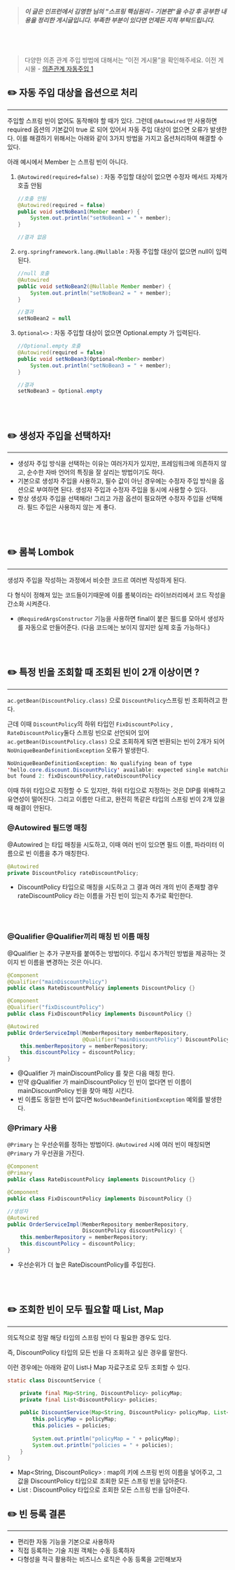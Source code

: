 > ##### 이 글은 인프런에서 김영한 님의 "스프링 핵심원리 - 기본편"을 수강 후 공부한 내용을 정리한 게시글입니다. 부족한 부분이 있다면 언제든 지적 부탁드립니다.
> 

<br/>

<br/>

> 다양한 의존 관계 주입 방법에 대해서는 “이전 게시물”을 확인해주세요.
이전 게시물 - [의존관계 자동주입 1](https://velog.io/@dksek3050/Spring-%EC%BB%B4%ED%8F%AC%EB%84%8C%ED%8A%B8-%EC%8A%A4%EC%BA%94-%EC%9D%98%EC%A1%B4%EA%B4%80%EA%B3%84-%EC%9E%90%EB%8F%99-%EC%A3%BC%EC%9E%85)
> 

## ✏️ 자동 주입 대상을 옵션으로 처리

---

주입할 스프링 빈이 없어도 동작해야 할 때가 있다.
그런데 `@Autowired` 만 사용하면 required 옵션의 기본값이 true 로 되어 있어서 자동 주입 대상이 없으면 오류가 발생한다. 이를 해결하기 위해서는 아래와 같이 3가지 방법을 가지고 옵션처리하여 해결할 수 있다.

아래 예시에서 Member 는 스프링 빈이 아니다.

1. `@Autowired(required=false)` : 자동 주입할 대상이 없으면 수정자 메서드 자체가 호출 안됨
    
    ```java
    //호출 안됨
    @Autowired(required = false) 
    public void setNoBean1(Member member) {
        System.out.println("setNoBean1 = " + member);
    }
    
    //결과 없음
    ```
    
2. `org.springframework.lang.@Nullable` : 자동 주입할 대상이 없으면 null이 입력된다.
    
    ```java
    //null 호출
    @Autowired
    public void setNoBean2(@Nullable Member member) {
        System.out.println("setNoBean2 = " + member);
    }
    
    //결과
    setNoBean2 = null
    ```
    
3. `Optional<>` : 자동 주입할 대상이 없으면 Optional.empty 가 입력된다.
    
    ```java
    //Optional.empty 호출
    @Autowired(required = false)
    public void setNoBean3(Optional<Member> member) 
        System.out.println("setNoBean3 = " + member);
    }
    
    //결과
    setNoBean3 = Optional.empty
    ```
    

<br/>

<br/>

## ✏️ 생성자 주입을 선택하자!

---

- 생성자 주입 방식을 선택하는 이유는 여러가지가 있지만, 프레임워크에 의존하지 않고, 순수한 자바 언어의 특징을 잘 살리는 방법이기도 하다.
- 기본으로 생성자 주입을 사용하고, 필수 값이 아닌 경우에는 수정자 주입 방식을 옵션으로 부여하면 된다. 생성자 주입과 수정자 주입을 동시에 사용할 수 있다.
- 항상 생성자 주입을 선택해라! 그리고 가끔 옵션이 필요하면 수정자 주입을 선택해라. 필드 주입은 사용하지 않는 게 좋다.

<br/>

<br/>

## ✏️ 롬북 Lombok

---

생성자 주입을 작성하는 과정에서 비슷한 코드르 여러번 작성하게 된다.

다 형식이 정해져 있는 코드들이기때문에 이를 롬북이라는 라이브러리에서 코드 작성을 간소화 시켜준다.

- `@RequiredArgsConstructor` 기능을 사용하면 final이 붙은 필드를 모아서 생성자를 자동으로 만들어준다. (다음 코드에는 보이지 않지만 실제 호출 가능하다.)

<br/>

<br/>

## ✏️ 특정 빈을 조회할 때 조회된 빈이 2개 이상이면 ?

---

`ac.getBean(DiscountPolicy.class)` 으로 `DiscountPolicy`스프링 빈 조회하려고 한다.

근데 이때 `DiscountPolicy`의 하위 타입인 `FixDiscountPolicy` , `RateDiscountPolicy`둘다 스프링 빈으로 선언되어 있어 `ac.getBean(DiscountPolicy.class)` 으로 조회하게 되면 반환되는 빈이 2개가 되어 `NoUniqueBeanDefinitionException` 오류가 발생한다.

```java
NoUniqueBeanDefinitionException: No qualifying bean of type 
'hello.core.discount.DiscountPolicy' available: expected single matching bean 
but found 2: fixDiscountPolicy,rateDiscountPolicy
```

이때 하위 타입으로 지정할 수 도 있지만, 하위 타입으로 지정하는 것은 DIP를 위배하고 유연성이 떨어진다. 그리고 이름만 다르고, 완전히 똑같은 타입의 스프링 빈이 2개 있을 때 해결이 안된다.

### @Autowired 필드명 매칭

@Autowired 는 타입 매칭을 시도하고, 이때 여러 빈이 있으면 필드 이름, 파라미터 이름으로 빈 이름을 추가 매칭한다.

```java
@Autowired
private DiscountPolicy rateDiscountPolicy;
```

- DiscountPolicy 타입으로 매칭을 시도하고 그 결과 여러 개의 빈이 존재할 경우 rateDiscountPolicy 라는 이름을 가진 빈이 있는지 추가로 확인한다.

<br/>

<br/>

### @Qualifier @Qualifier끼리 매칭 빈 이름 매칭

@Qualifier 는 추가 구분자를 붙여주는 방법이다. 주입시 추가적인 방법을 제공하는 것이지 빈 이름을 변경하는 것은 아니다.

```java
@Component
@Qualifier("mainDiscountPolicy")
public class RateDiscountPolicy implements DiscountPolicy {}
```

```java
@Component
@Qualifier("fixDiscountPolicy")
public class FixDiscountPolicy implements DiscountPolicy {}
```

```java
@Autowired
public OrderServiceImpl(MemberRepository memberRepository,
                        @Qualifier("mainDiscountPolicy") DiscountPolicy discountPolicy) {
    this.memberRepository = memberRepository;
    this.discountPolicy = discountPolicy;
}
```

- @Qualifier 가 mainDiscountPolicy 를 찾은 다음 매칭 한다.
- 만약 @Qualifier 가 mainDiscountPolicy 인 빈이 없다면 빈 이름이 mainDiscountPolicy 빈을 찾아 매칭 시킨다.
- 빈 이름도 동일한 빈이 없다면 `NoSuchBeanDefinitionException` 예외를 발생한다.

### @Primary 사용

`@Primary` 는 우선순위를 정하는 방법이다. `@Autowired` 시에 여러 빈이 매칭되면 `@Primary` 가 우선권을 가진다.

```java
@Component
@Primary
public class RateDiscountPolicy implements DiscountPolicy {}

@Component
public class FixDiscountPolicy implements DiscountPolicy {}
```

```java
//생성자
@Autowired
public OrderServiceImpl(MemberRepository memberRepository,
                        DiscountPolicy discountPolicy) {
    this.memberRepository = memberRepository;
    this.discountPolicy = discountPolicy;
}
```

- 우선순위가 더 높은 RateDiscountPolicy를 주입힌다.

<br/>

<br/>

## ✏️ 조회한 빈이 모두 필요할 때 List, Map

---

의도적으로 정말 해당 타입의 스프링 빈이 다 필요한 경우도 있다.

즉, DiscountPolicy 타입의 모든 빈을 다 조회하고 싶은 경우를 말한다.

이런 경우에는 아래와 같이 List나 Map 자료구조로 모두 조회할 수 있다.

```java
static class DiscountService {

    private final Map<String, DiscountPolicy> policyMap;
    private final List<DiscountPolicy> policies;
    
    public DiscountService(Map<String, DiscountPolicy> policyMap, List<DiscountPolicy> policies) {
        this.policyMap = policyMap;
        this.policies = policies;
        
        System.out.println("policyMap = " + policyMap);
        System.out.println("policies = " + policies);
    }
}
```

- Map<String, DiscountPolicy> : map의 키에 스프링 빈의 이름을 넣어주고, 그 값을 DiscountPolicy 타입으로 조회한 모든 스프링 빈을 담아준다.
- List<DiscountPolicy> : DiscountPolicy 타입으로 조회한 모든 스프링 빈을 담아준다.

## ✏️ 빈 등록 결론

---

- 편리한 자동 기능을 기본으로 사용하자
- 직접 등록하는 기술 지원 객체는 수동 등록하자
- 다형성을 적극 활용하는 비즈니스 로직은 수동 등록을 고민해보자

